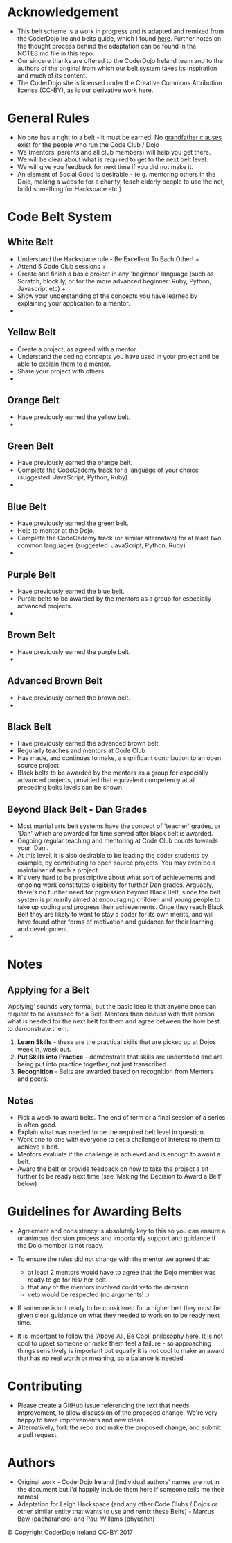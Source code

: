 # **Acknowledgement**
* This belt scheme is a work in progress and is adapted and remixed from the CoderDojo Ireland belts guide, which I found [here](http://kata.coderdojo.com/wiki/Belts). Further notes on the thought process behind the adaptation can be found in the NOTES.md file in this repo.
* Our sincere thanks are offered to the CoderDojo Ireland team and to the authors of the original from which our belt system takes its inspiration and much of its content.
* The CoderDojo site is licensed under the Creative Commons Attribution license (CC-BY), as is our derivative work here.

# General Rules

* No one has a right to a belt - it must be earned. No [grandfather clauses](https://en.wikipedia.org/wiki/Grandfather_clause) exist for the people who run the Code Club / Dojo
* We (mentors, parents and all club members) will help you get there.
* We will be clear about what is required to get to the next belt level.
* We will give you feedback for next time if you did not make it.
* An element of Social Good is desirable - (e.g. mentoring others in the Dojo, making a website for a charity, teach elderly people to use the net, build something for Hackspace etc.)


# Code Belt System

## White Belt
* Understand the Hackspace rule - Be Excellent To Each Other! +
* Attend 5 Code Club sessions +
* Create and finish a basic project in any 'beginner' language (such as Scratch, block.ly, or for the more advanced beginner: Ruby, Python, Javascript etc) +
* Show your understanding of the concepts you have learned by explaining your application to a mentor.
* <WIP>

## Yellow Belt
* Create a project, as agreed with a mentor.
* Understand the coding concepts you have used in your project and be able to explain them to a mentor.
* Share your project with others.
* <WIP>

## Orange Belt
* Have previously earned the yellow belt.
* <WIP>

## Green Belt
* Have previously earned the orange belt.
* Complete the CodeCademy track for a language of your choice (suggested: JavaScript, Python, Ruby)
* <WIP>

## Blue Belt
* Have previously earned the green belt.
* Help to mentor at the Dojo.
* Complete the CodeCademy track (or similar alternative) for at least two common languages (suggested: JavaScript, Python, Ruby)
* <WIP>

## Purple Belt
* Have previously earned the blue belt.
* Purple belts to be awarded by the mentors as a group
for especially advanced projects.
* <WIP>

## Brown Belt
* Have previously earned the purple belt.
* <WIP>

## Advanced Brown Belt
* Have previously earned the brown belt.
* <WIP>

## Black Belt
* Have previously earned the advanced brown belt.
* Regularly teaches and mentors at Code Club
* Has made, and continues to make, a significant contribution to an open source project.
* Black belts to be awarded by the mentors as a group for especially advanced projects, provided that equivalent competency at all preceding belts levels can be shown.

## Beyond Black Belt - Dan Grades
* Most martial arts belt systems have the concept of 'teacher' grades, or 'Dan' which are awarded for time served after black belt is awarded.
* Ongoing regular teaching and mentoring at Code Club counts towards your 'Dan'.
* At this level, it is also desirable to be leading the coder students by example, by contributing to open source projects. You may even be a maintainer of such a project.
* It's very hard to be prescriptive about what sort of achievements and ongoing work constitutes eligibility for further Dan grades. Arguably, there's no further need for prgression beyond Black Belt, since the belt system is primarily aimed at encouraging children and young people to take up coding and progress their achievements. Once they reach Black Belt they are likely to want to stay a coder for its own merits, and will have found other forms of motivation and guidance for their learning and development.
* <WIP>

# Notes

## Applying for a Belt
‘Applying’ sounds very formal, but the basic idea is that anyone once can request to be assessed for a Belt. Mentors then discuss with that person what is needed for the next belt for them and agree between the how best to demonstrate them.

1.	 **Learn Skills** - these are the practical skills that are picked up at Dojos week in, week out.
1.	 **Put Skills into Practice** - demonstrate that skills are understood and are being put into practice together, not just transcribed.
1.	 **Recognition** - Belts are awarded based on recognition from Mentors and peers.

## Notes
* Pick a week to award belts. The end of term or a final session of a series is often good.
* Explain what was needed to be the required belt level in question.
* Work one to one with everyone to set a challenge of interest to them to achieve a belt.
* Mentors evaluate if the challenge is achieved and is enough to award a belt.
* Award the belt or provide feedback on how to take the project a bit further to be ready next time (see ‘Making the Decision to Award a Belt’ below)

# Guidelines for Awarding Belts

* Agreement and consistency is absolutely key to this so you can ensure a unanimous decision process and importantly support and guidance if the Dojo member is not ready.

* To ensure the rules did not change with the mentor we agreed that:
  * at least 2 mentors would have to agree that the Dojo member was ready to go for his/
her belt.
  * that any of the mentors involved could veto the decision
  * veto would be respected (no arguments! :)

* If someone is not ready to be considered for a higher belt they must be given clear guidance on what they needed to work on to be ready next time.

* It is important to follow the ‘Above All, Be Cool’ philosophy here. It is not cool to upset someone or make them feel a failure - so approaching things sensitively is important but equally it is not cool to make an award that has no real worth or meaning, so a balance is needed.


# Contributing
* Please create a GitHub issue referencing the text that needs improvement, to allow discussion of the proposed change. We're very happy to have improvements and new ideas.
* Alternatively, fork the repo and make the proposed change, and submit a pull request.


# Authors
* Original work - CoderDojo Ireland (individual authors' names are not in the document but I'd happily include them here if someone tells me their names)
* Adaptation for Leigh Hackspace (and any other Code Clubs / Dojos or other similar entity that wants to use and remix these Belts) - Marcus Baw (pacharanero) and Paul Willams (phyushin)

© Copyright CoderDojo Ireland CC-BY 2017
